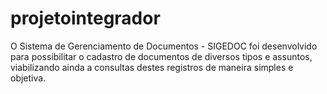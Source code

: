 # projetointegrador
O Sistema de Gerenciamento de Documentos - SIGEDOC foi desenvolvido para possibilitar o cadastro de documentos de diversos tipos e assuntos, viabilizando ainda a consultas destes registros de maneira simples e objetiva.
